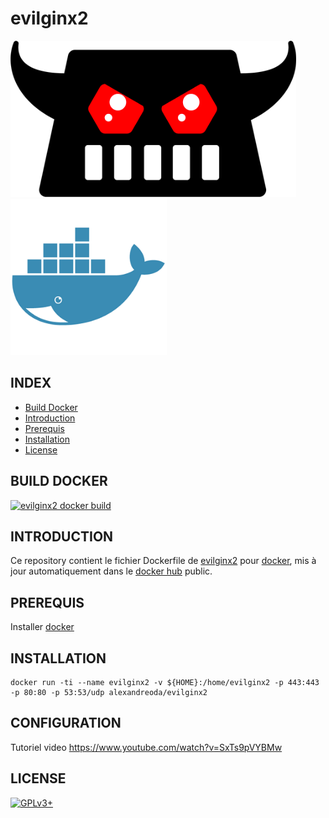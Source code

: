 # evilginx2

![evilginx2](https://raw.githubusercontent.com/oda-alexandre/evilginx2/master/img/logo-evilginx2.png) ![docker](https://raw.githubusercontent.com/oda-alexandre/evilginx2/master/img/logo-docker.png)


## INDEX

- [Build Docker](#BUILD)
- [Introduction](#INTRODUCTION)
- [Prerequis](#PREREQUIS)
- [Installation](#INSTALLATION)
- [License](#LICENSE)


## BUILD DOCKER

[![evilginx2 docker build](https://img.shields.io/docker/build/alexandreoda/evilginx2.svg)](https://hub.docker.com/r/alexandreoda/evilginx2)


## INTRODUCTION

Ce repository contient le fichier Dockerfile de [evilginx2](https://breakdev.org/evilginx-2-next-generation-of-phishing-2fa-tokens) pour [docker](https://www.docker.com), mis à jour automatiquement dans le [docker hub](https://hub.docker.com/r/alexandreoda/evilginx2/) public.


## PREREQUIS

Installer [docker](https://www.docker.com)


## INSTALLATION

```
docker run -ti --name evilginx2 -v ${HOME}:/home/evilginx2 -p 443:443 -p 80:80 -p 53:53/udp alexandreoda/evilginx2
```


## CONFIGURATION

Tutoriel video https://www.youtube.com/watch?v=SxTs9pVYBMw


## LICENSE

[![GPLv3+](http://gplv3.fsf.org/gplv3-127x51.png)](https://github.com/oda-alexandre/evilginx2/blob/master/LICENSE)
